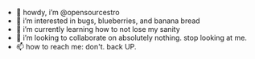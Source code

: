 - 👋 howdy, i’m @opensourcestro
- 👀 i’m interested in bugs, blueberries, and banana bread
- 🌱 i’m currently learning how to not lose my sanity
- 💞️ i’m looking to collaborate on absolutely nothing. stop looking at me.
- 📫 how to reach me: don't. back UP.

<!---
opensourcestro/opensourcestro is a ✨ special ✨ repository because its `README.md` (this file) appears on your GitHub profile.
You can click the Preview link to take a look at your changes.
--->
